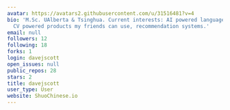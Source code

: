 ```yaml
---
avatar: https://avatars2.githubusercontent.com/u/31516481?v=4
bio: 'M.Sc. UAlberta & Tsinghua. Current interests: AI powered language learning (shuoChinese.io),
  CV powered products my friends can use, recommendation systems.'
email: null
followers: 12
following: 18
forks: 1
login: davejscott
open_issues: null
public_repos: 28
stars: 2
title: davejscott
user_type: User
website: ShuoChinese.io
---
```

